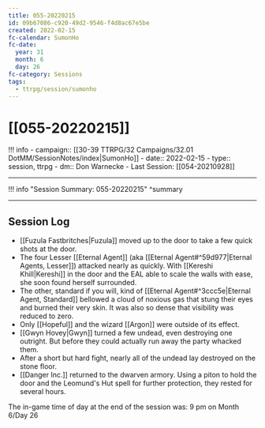 ```yaml
---
title: 055-20220215
id: 09b67086-c920-49d2-9546-f4d8ac67e5be
created: 2022-02-15
fc-calendar: SumonHo
fc-date:
  year: 31
  month: 6
  day: 26
fc-category: Sessions
tags:
  - ttrpg/session/sumonho
---
```


# [[055-20220215]]

!!! info
    - campaign:: [[30-39 TTRPG/32 Campaigns/32.01 DotMM/SessionNotes/index|SumonHo]]
    - date:: 2022-02-15
    - type:: session, ttrpg
    - dm:: Don Warnecke
    - Last Session: [[054-20210928]]


---

!!! info "Session Summary: 055-20220215"
    ^summary

---

## Session Log

- [[Fuzula Fastbritches|Fuzula]] moved up to the door to take a few quick shots at the door.
- The four Lesser [[Eternal Agent]] (aka [[Eternal Agent#^59d977|Eternal Agents, Lesser]]) attacked nearly as quickly. With [[Kereshi Khill|Kereshi]] in the door and the EAL able to scale the walls with ease, she soon found herself surrounded.
- The other, standard if you will, kind of [[Eternal Agent#^3ccc5e|Eternal Agent, Standard]] bellowed a cloud of noxious gas that stung their eyes and burned their very skin. It was also so dense that visibility was reduced to zero.
- Only [[Hopeful]] and the wizard [[Argon]] were outside of its effect.
- [[Gwyn Hovey|Gwyn]] turned a few undead, even destroying one outright. But before they could actually run away the party whacked them.
- After a short but hard fight, nearly all of the undead lay destroyed on the stone floor.
- [[Danger Inc.]]  returned to the dwarven armory. Using a piton to hold the door and the Leomund's Hut spell for further protection, they rested for several hours.

The in-game time of day at the end of the session was: 9 pm on Month 6/Day 26
